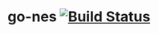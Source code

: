 # go-nes [![Build Status](https://travis-ci.com/nathanperkins/go-nes.svg?branch=master)](https://travis-ci.com/nathanperkins/go-nes)
